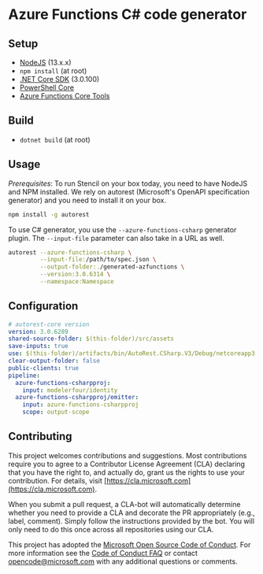 # Azure Functions C# code generator

## Setup

- [NodeJS](https://nodejs.org/en/) (13.x.x)
- `npm install` (at root)
- [.NET Core SDK](https://dotnet.microsoft.com/download/dotnet-core/3.0) (3.0.100)
- [PowerShell Core](https://github.com/PowerShell/PowerShell/releases/latest)
- [Azure Functions Core Tools](https://github.com/Azure/azure-functions-core-tools)

## Build

- `dotnet build` (at root)

## Usage

*Prerequisites*: To run Stencil on your box today, you need to have NodeJS and NPM installed. We rely on autorest (Microsoft's OpenAPI specification generator) and you need to install it on your box.

```bash
npm install -g autorest
```

To use C# generator, you use the `--azure-functions-csharp` generator plugin. The `--input-file` parameter can also take in a URL as well.

```bash
autorest --azure-functions-csharp \
         --input-file:/path/to/spec.json \
         --output-folder:./generated-azfunctions \
         --version:3.0.6314 \
         --namespace:Namespace
```

## Configuration

```yaml
# autorest-core version
version: 3.0.6289
shared-source-folder: $(this-folder)/src/assets
save-inputs: true
use: $(this-folder)/artifacts/bin/AutoRest.CSharp.V3/Debug/netcoreapp3.0/
clear-output-folder: false
public-clients: true
pipeline:
  azure-functions-csharpproj:
    input: modelerfour/identity
  azure-functions-csharpproj/emitter:
    input: azure-functions-csharpproj
    scope: output-scope
```

## Contributing

This project welcomes contributions and suggestions.  Most contributions require you to agree to a Contributor License Agreement (CLA) declaring that you have the right to, and actually do, grant us the rights to use your contribution. For details, visit [https://cla.microsoft.com](https://cla.microsoft.com).

When you submit a pull request, a CLA-bot will automatically determine whether you need to provide a CLA and decorate the PR appropriately (e.g., label, comment). Simply follow the instructions provided by the bot. You will only need to do this once across all repositories using our CLA.

This project has adopted the [Microsoft Open Source Code of Conduct](https://opensource.microsoft.com/codeofconduct/). For more information see the [Code of Conduct FAQ](https://opensource.microsoft.com/codeofconduct/faq/) or contact [opencode@microsoft.com](mailto:opencode@microsoft.com) with any additional questions or comments.
